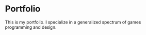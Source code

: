 # Portfolio
This is my portfolio. I specialize in a generalized spectrum of games programming and design.
